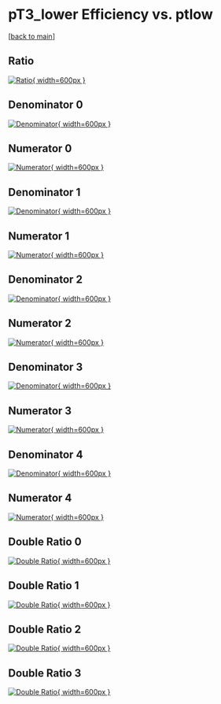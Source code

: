 # pT3_lower Efficiency vs. ptlow

[[back to main](./)]



## Ratio

[![Ratio](../mtv/var/pT3_lower_vtr_11_-1_eff_ptlow.png){ width=600px }](../mtv/var/pT3_lower_vtr_11_-1_eff_ptlow.pdf)

## Denominator 0

[![Denominator](../mtv/den/pT3_lower_vtr_11_-1_eff_ptlow_den0.png){ width=600px }](../mtv/den/pT3_lower_vtr_11_-1_eff_ptlow_den0.pdf)

## Numerator 0

[![Numerator](../mtv/num/pT3_lower_vtr_11_-1_eff_ptlow_num0.png){ width=600px }](../mtv/num/pT3_lower_vtr_11_-1_eff_ptlow_num0.pdf)

## Denominator 1

[![Denominator](../mtv/den/pT3_lower_vtr_11_-1_eff_ptlow_den1.png){ width=600px }](../mtv/den/pT3_lower_vtr_11_-1_eff_ptlow_den1.pdf)

## Numerator 1

[![Numerator](../mtv/num/pT3_lower_vtr_11_-1_eff_ptlow_num1.png){ width=600px }](../mtv/num/pT3_lower_vtr_11_-1_eff_ptlow_num1.pdf)

## Denominator 2

[![Denominator](../mtv/den/pT3_lower_vtr_11_-1_eff_ptlow_den2.png){ width=600px }](../mtv/den/pT3_lower_vtr_11_-1_eff_ptlow_den2.pdf)

## Numerator 2

[![Numerator](../mtv/num/pT3_lower_vtr_11_-1_eff_ptlow_num2.png){ width=600px }](../mtv/num/pT3_lower_vtr_11_-1_eff_ptlow_num2.pdf)

## Denominator 3

[![Denominator](../mtv/den/pT3_lower_vtr_11_-1_eff_ptlow_den3.png){ width=600px }](../mtv/den/pT3_lower_vtr_11_-1_eff_ptlow_den3.pdf)

## Numerator 3

[![Numerator](../mtv/num/pT3_lower_vtr_11_-1_eff_ptlow_num3.png){ width=600px }](../mtv/num/pT3_lower_vtr_11_-1_eff_ptlow_num3.pdf)

## Denominator 4

[![Denominator](../mtv/den/pT3_lower_vtr_11_-1_eff_ptlow_den4.png){ width=600px }](../mtv/den/pT3_lower_vtr_11_-1_eff_ptlow_den4.pdf)

## Numerator 4

[![Numerator](../mtv/num/pT3_lower_vtr_11_-1_eff_ptlow_num4.png){ width=600px }](../mtv/num/pT3_lower_vtr_11_-1_eff_ptlow_num4.pdf)

## Double Ratio 0

[![Double Ratio](../mtv/ratio/pT3_lower_vtr_11_-1_eff_ptlow_ratio0.png){ width=600px }](../mtv/ratio/pT3_lower_vtr_11_-1_eff_ptlow_ratio0.pdf)

## Double Ratio 1

[![Double Ratio](../mtv/ratio/pT3_lower_vtr_11_-1_eff_ptlow_ratio1.png){ width=600px }](../mtv/ratio/pT3_lower_vtr_11_-1_eff_ptlow_ratio1.pdf)

## Double Ratio 2

[![Double Ratio](../mtv/ratio/pT3_lower_vtr_11_-1_eff_ptlow_ratio2.png){ width=600px }](../mtv/ratio/pT3_lower_vtr_11_-1_eff_ptlow_ratio2.pdf)

## Double Ratio 3

[![Double Ratio](../mtv/ratio/pT3_lower_vtr_11_-1_eff_ptlow_ratio3.png){ width=600px }](../mtv/ratio/pT3_lower_vtr_11_-1_eff_ptlow_ratio3.pdf)


